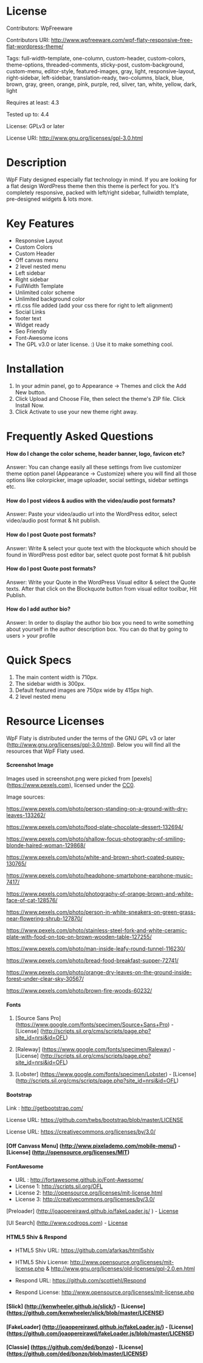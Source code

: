# License

Contributors: WpFreeware

Contributors URI: http://www.wpfreeware.com/wpf-flaty-responsive-free-flat-wordpress-theme/

Tags: full-width-template, one-column, custom-header, custom-colors, theme-options, threaded-comments, sticky-post, custom-background, custom-menu, editor-style, featured-images, gray, light, responsive-layout, right-sidebar, left-sidebar, translation-ready, two-columns, black, blue, brown, gray, green, orange, pink, purple, red, silver, tan, white, yellow, dark, light

Requires at least: 4.3

Tested up to: 4.4

License: GPLv3 or later

License URI: http://www.gnu.org/licenses/gpl-3.0.html

# Description

WpF Flaty designed especially flat technology in mind. If you are looking for a flat design WordPress theme then this theme is perfect for you. It's completely responsive, packed with left/right sidebar, fullwidth template, pre-designed widgets & lots more.

# Key Features
* Responsive Layout
* Custom Colors
* Custom Header
* Off canvas menu
* 2 level nested menu
* Left sidebar
* Right sidebar
* FullWidth Template
* Unlimited color scheme
* Unlimited background color
* rtl.css file added (add your css there for right to left alignment)
* Social Links
* footer text
* Widget ready
* Seo Friendly
* Font-Awesome icons
* The GPL v3.0 or later license. :) Use it to make something cool.

# Installation

1. In your admin panel, go to Appearance -> Themes and click the Add New button.
2. Click Upload and Choose File, then select the theme's ZIP file. Click Install Now.
3. Click Activate to use your new theme right away.

# Frequently Asked Questions

#### How do I change the color scheme, header banner, logo, favicon etc?

Answer: You can change easily all these settings from live customizer theme option panel (Appearance -> Customize) 
where you will find all those options like colorpicker, image uploader, social settings, sidebar settings etc.

#### How do I post videos & audios with the video/audio post formats?

Answer: Paste your video/audio url into the WordPress editor, select video/audio post format & hit publish.

#### How do I post Quote post formats?

Answer: Write & select your quote text with the blockquote which should be found in WordPress post editor bar, select quote post format & hit publish

#### How do I post Quote post formats?

Answer: Write your Quote in the WordPress Visual editor & select the Quote texts. After that click on the 
Blockquote button from visual editor toolbar, Hit Publish.

#### How do I add author bio?

Answer: In order to display the author bio box you need to write something about yourself in the author description box.
You can do that by going to users > your profile

# Quick Specs

1. The main content width is 710px.
2. The sidebar width is 300px.
3. Default featured images are 750px wide by 415px high.
4. 2 level nested menu




# Resource Licenses
WpF Flaty is distributed under the terms of the GNU GPL v3 or later (http://www.gnu.org/licenses/gpl-3.0.html).
Below you will find all the resources that WpF Flaty used.


#### Screenshot Image

Images used in screenshot.png were picked from [pexels] (https://www.pexels.com), licensed under the [CC0](https://creativecommons.org/choose/zero/).

Image sources:

https://www.pexels.com/photo/person-standing-on-a-ground-with-dry-leaves-133262/

https://www.pexels.com/photo/food-plate-chocolate-dessert-132694/

https://www.pexels.com/photo/shallow-focus-photography-of-smiling-blonde-haired-woman-129868/

https://www.pexels.com/photo/white-and-brown-short-coated-puppy-130765/

https://www.pexels.com/photo/headphone-smartphone-earphone-music-7417/

https://www.pexels.com/photo/photography-of-orange-brown-and-white-face-of-cat-128576/

https://www.pexels.com/photo/person-in-white-sneakers-on-green-grass-near-flowering-shrub-127870/

https://www.pexels.com/photo/stainless-steel-fork-and-white-ceramic-plate-with-food-on-top-on-brown-wooden-table-127255/

https://www.pexels.com/photo/man-inside-leafy-round-tunnel-116230/

https://www.pexels.com/photo/bread-food-breakfast-supper-72741/

https://www.pexels.com/photo/orange-dry-leaves-on-the-ground-inside-forest-under-clear-sky-30567/

https://www.pexels.com/photo/brown-fire-woods-60232/

#### Fonts

1. [Source Sans Pro] (https://www.google.com/fonts/specimen/Source+Sans+Pro) - [License] (http://scripts.sil.org/cms/scripts/page.php?site_id=nrsi&id=OFL)

2. [Raleway] (https://www.google.com/fonts/specimen/Raleway) - [License] (http://scripts.sil.org/cms/scripts/page.php?site_id=nrsi&id=OFL)

3. [Lobster] (https://www.google.com/fonts/specimen/Lobster) - [License] (http://scripts.sil.org/cms/scripts/page.php?site_id=nrsi&id=OFL)



#### Bootstrap

Link : http://getbootstrap.com/

License URL: https://github.com/twbs/bootstrap/blob/master/LICENSE

License URL: https://creativecommons.org/licenses/by/3.0/


#### [Off Canvass Menu] (http://www.pixelademo.com/mobile-menu/) - [License] (http://opensource.org/licenses/MIT)

#### FontAwesome

* URL : http://fortawesome.github.io/Font-Awesome/ 
* License 1: http://scripts.sil.org/OFL
* License 2: http://opensource.org/licenses/mit-license.html
* License 3: http://creativecommons.org/licenses/by/3.0/

[Preloader] (http://joaopereirawd.github.io/fakeLoader.js/ ) - [License](http://opensource.org/licenses/mit-license.html)

[UI Search] (http://www.codrops.com) - [License](http://www.opensource.org/licenses/mit-license.php)



#### HTML5 Shiv & Respond

* HTML5 Shiv URL: https://github.com/afarkas/html5shiv
* HTML5 Shiv License: http://www.opensource.org/licenses/mit-license.php & http://www.gnu.org/licenses/old-licenses/gpl-2.0.en.html

* Respond URL: https://github.com/scottjehl/Respond
* Respond License: http://www.opensource.org/licenses/mit-license.php

#### [Slick] (http://kenwheeler.github.io/slick/) - [License] (https://github.com/kenwheeler/slick/blob/master/LICENSE)


#### [FakeLoader] (http://joaopereirawd.github.io/fakeLoader.js/) - [License] (https://github.com/joaopereirawd/fakeLoader.js/blob/master/LICENSE)


#### [Classie] (https://github.com/ded/bonzo) - [License] (https://github.com/ded/bonzo/blob/master/LICENSE)
